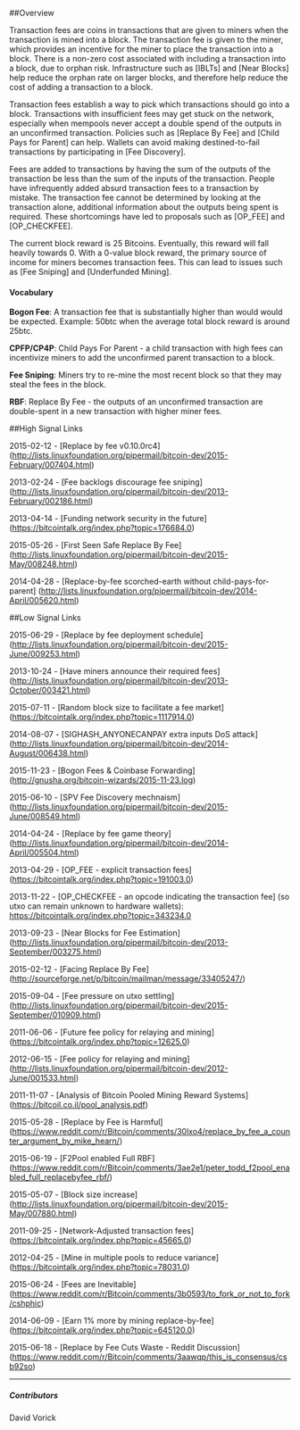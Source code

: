 ##Overview

Transaction fees are coins in transactions that are given to miners when the transaction is mined into a block. The transaction fee is given to the miner, which provides an incentive for the miner to place the transaction into a block. There is a non-zero cost associated with including a transaction into a block, due to orphan risk. Infrastructure such as [IBLTs] and [Near Blocks] help reduce the orphan rate on larger blocks, and therefore help reduce the cost of adding a transaction to a block.

Transaction fees establish a way to pick which transactions should go into a block. Transactions with insufficient fees may get stuck on the network, especially when mempools never accept a double spend of the outputs in an unconfirmed transaction. Policies such as [Replace By Fee] and [Child Pays for Parent] can help. Wallets can avoid making destined-to-fail transactions by participating in [Fee Discovery].

Fees are added to transactions by having the sum of the outputs of the transaction be less than the sum of the inputs of the transaction. People have infrequently added absurd transaction fees to a transaction by mistake. The transaction fee cannot be determined by looking at the transaction alone, additional information about the outputs being spent is required. These shortcomings have led to proposals such as [OP_FEE] and [OP_CHECKFEE].

The current block reward is 25 Bitcoins. Eventually, this reward will fall heavily towards 0. With a 0-value block reward, the primary source of income for miners becomes transaction fees. This can lead to issues such as [Fee Sniping] and [Underfunded Mining].

#### Vocabulary

**Bogon Fee**: A transaction fee that is substantially higher than would would be expected. Example: 50btc when the average total block reward is around 25btc.

**CPFP/CP4P**: Child Pays For Parent - a child transaction with high fees can incentivize miners to add the unconfirmed parent transaction to a block.

**Fee Sniping**: Miners try to re-mine the most recent block so that they may steal the fees in the block.

**RBF**: Replace By Fee - the outputs of an unconfirmed transaction are double-spent in a new transaction with higher miner fees.

##High Signal Links

2015-02-12 - [Replace by fee v0.10.0rc4] (http://lists.linuxfoundation.org/pipermail/bitcoin-dev/2015-February/007404.html)

2013-02-24 - [Fee backlogs discourage fee sniping] (http://lists.linuxfoundation.org/pipermail/bitcoin-dev/2013-February/002186.html)

2013-04-14 - [Funding network security in the future] (https://bitcointalk.org/index.php?topic=176684.0)

2015-05-26 - [First Seen Safe Replace By Fee] (http://lists.linuxfoundation.org/pipermail/bitcoin-dev/2015-May/008248.html)

2014-04-28 - [Replace-by-fee scorched-earth without child-pays-for-parent] (http://lists.linuxfoundation.org/pipermail/bitcoin-dev/2014-April/005620.html)

##Low Signal Links

2015-06-29 - [Replace by fee deployment schedule] (http://lists.linuxfoundation.org/pipermail/bitcoin-dev/2015-June/009253.html)

2013-10-24 - [Have miners announce their required fees] (http://lists.linuxfoundation.org/pipermail/bitcoin-dev/2013-October/003421.html)

2015-07-11 - [Random block size to facilitate a fee market] (https://bitcointalk.org/index.php?topic=1117914.0)

2014-08-07 - [SIGHASH_ANYONECANPAY extra inputs DoS attack] (http://lists.linuxfoundation.org/pipermail/bitcoin-dev/2014-August/006438.html)

2015-11-23 - [Bogon Fees & Coinbase Forwarding] (http://gnusha.org/bitcoin-wizards/2015-11-23.log)

2015-06-10 - [SPV Fee Discovery mechnaism] (http://lists.linuxfoundation.org/pipermail/bitcoin-dev/2015-June/008549.html)

2014-04-24 - [Replace by fee game theory] (http://lists.linuxfoundation.org/pipermail/bitcoin-dev/2014-April/005504.html)

2013-04-29 - [OP_FEE - explicit transaction fees] (https://bitcointalk.org/index.php?topic=191003.0)

2013-11-22 - [OP_CHECKFEE - an opcode indicating the transaction fee] (so utxo can remain unknown to hardware wallets): https://bitcointalk.org/index.php?topic=343234.0

2013-09-23 - [Near Blocks for Fee Estimation] (http://lists.linuxfoundation.org/pipermail/bitcoin-dev/2013-September/003275.html)

2015-02-12 - [Facing Replace By Fee] (http://sourceforge.net/p/bitcoin/mailman/message/33405247/)

2015-09-04 - [Fee pressure on utxo settling] (http://lists.linuxfoundation.org/pipermail/bitcoin-dev/2015-September/010909.html)

2011-06-06 - [Future fee policy for relaying and mining] (https://bitcointalk.org/index.php?topic=12625.0)

2012-06-15 - [Fee policy for relaying and mining] (http://lists.linuxfoundation.org/pipermail/bitcoin-dev/2012-June/001533.html)

2011-11-07 - [Analysis of Bitcoin Pooled Mining Reward Systems] (https://bitcoil.co.il/pool_analysis.pdf)

2015-05-28 - [Replace by Fee is Harmful] (https://www.reddit.com/r/Bitcoin/comments/30lxo4/replace_by_fee_a_counter_argument_by_mike_hearn/)

2015-06-19 - [F2Pool enabled Full RBF] (https://www.reddit.com/r/Bitcoin/comments/3ae2e1/peter_todd_f2pool_enabled_full_replacebyfee_rbf/)

2015-05-07 - [Block size increase] (http://lists.linuxfoundation.org/pipermail/bitcoin-dev/2015-May/007880.html)

2011-09-25 - [Network-Adjusted transaction fees] (https://bitcointalk.org/index.php?topic=45665.0)

2012-04-25 - [Mine in multiple pools to reduce variance] (https://bitcointalk.org/index.php?topic=78031.0)

2015-06-24 - [Fees are Inevitable] (https://www.reddit.com/r/Bitcoin/comments/3b0593/to_fork_or_not_to_fork/cshphic)

2014-06-09 - [Earn 1% more by mining replace-by-fee] (https://bitcointalk.org/index.php?topic=645120.0)

2015-06-18 - [Replace by Fee Cuts Waste - Reddit Discussion] (https://www.reddit.com/r/Bitcoin/comments/3aawqp/this_is_consensus/csb92so)

------

##### Contributors

David Vorick
